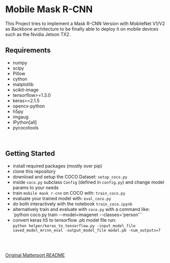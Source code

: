 # Mobile Mask R-CNN
This Project tries to implement a Mask R-CNN Version with MobileNet V1/V2 as Backbone architecture to be finally able to deploy it on mobile devices such as the Nvidia Jetson TX2.
<br />

## Requirements
- numpy
- scipy
- Pillow
- cython
- matplotlib
- scikit-image
- tensorflow>=1.3.0
- keras>=2.1.5
- opencv-python
- h5py
- imgaug
- IPython[all]
- pycocotools
<br />

## Getting Started
- install required packages (mostly over pip)
- clone this repository
- download and setup the COCO Dataset: `setup_coco.py`
- inside `coco.py` subclass `Config` (defined in `config.py`) and change model params to your needs
- train `mobile mask r-cnn` on COCO with: `train_coco.py`
- evaluate your trained model with: `eval_coco.py`
- do both interactively with the notebook `train_coco.ipynb`
- alternatively train and evaluate with `coco.py` with a command like: <br />
`python coco.py train --model=imagenet --classes='person'``
- convert keras h5 to tensorflow .pb model file run: <br />
`python helper/keras_to_tensorflow.py -input_model_file saved_model_mrcnn_eval -output_model_file model.pb -num_outputs=7`
<br />
<br />

[Original Matterport README](https://github.com/matterport/Mask_RCNN/blob/master/README.md)
